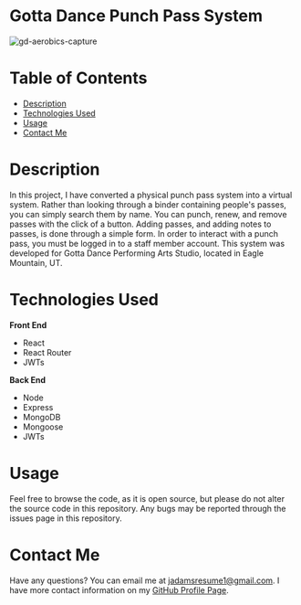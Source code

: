 # Gotta Dance Punch Pass System
![gd-aerobics-capture](https://user-images.githubusercontent.com/96997462/177887133-60a40f0b-1a8c-4e9e-b285-a6c00e5485c4.JPG)
# Table of Contents
 - [Description](#description)
 - [Technologies Used](#technologies-used)
 - [Usage](#usage)
 - [Contact Me](#contact-me)
 
 # Description
 In this project, I have converted a physical punch pass system into a virtual system. Rather than looking through a binder containing people's passes, you can simply search them by name. You can punch, renew, and remove passes with the click of a button. Adding passes, and adding notes to passes, is done through a simple form. In order to interact with a punch pass, you must be logged in to a staff member account. This system was developed for Gotta Dance Performing Arts Studio, located in Eagle Mountain, UT.
 
 # Technologies Used
 __Front End__
  - React
  - React Router
  - JWTs
  
__Back End__
 - Node
 - Express
 - MongoDB
 - Mongoose
 - JWTs
 
 # Usage
 Feel free to browse the code, as it is open source, but please do not alter the source code in this repository. Any bugs may be reported through the issues page in this repository.
 
 # Contact Me
 Have any questions? You can email me at [jadamsresume1@gmail.com](mailto:jadamsresume1@gmail.com). I have more contact information on my [GitHub Profile Page](https://github.com/JaxonAdams).
